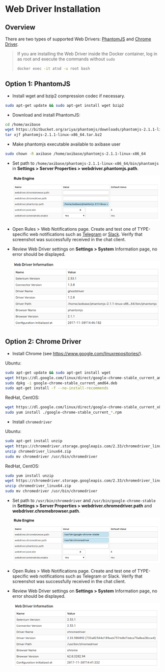 # Web Driver Installation

## Overview

There are two types of supported Web Drivers: [PhantomJS](http://phantomjs.org/) and [Chrome Driver](https://sites.google.com/a/chromium.org/chromedriver/).

> If you are installing the Web Driver inside the Docker container, log in as root and execute the commands without `sudo`
>
> ```bash
> docker exec -it atsd -u root bash
> ```

## Option 1: PhantomJS

* Install wget and bzip2 compression codec if necessary.

```bash
sudo apt-get update && sudo apt-get install wget bzip2
```

* Download and install PhantomJS:

```bash
cd /home/axibase
wget https://bitbucket.org/ariya/phantomjs/downloads/phantomjs-2.1.1-linux-x86_64.tar.bz2
tar xjf phantomjs-2.1.1-linux-x86_64.tar.bz2
```

* Make phantomjs executable available to axibase user 

```bash
sudo chown -R axibase /home/axibase/phantomjs-2.1.1-linux-x86_64
```

* Set path to `/home/axibase/phantomjs-2.1.1-linux-x86_64/bin/phantomjs` in **Settings > Server Properties > webdriver.phantomjs.path**.

    ![](images/webdriver.phantomjs.path.png)
    
* Open Rules > Web Notifications page. Create and test one of TYPE-specific web notifications such as [Telegram](telegram.md) or [Slack](slack.md). Verify that screenshot was successfully received in the chat client.
    
* Review Web Driver settings on **Settings > System** Information page, no error should be displayed.

    ![](images/webdriver-settings_1.png)


## Option 2: Chrome Driver

* Install Сhrome (see https://www.google.com/linuxrepositories/).

Ubuntu:

```bash
sudo apt-get update && sudo apt-get install wget
wget https://dl.google.com/linux/direct/google-chrome-stable_current_amd64.deb
sudo dpkg -i google-chrome-stable_current_amd64.deb
sudo apt-get install -f --no-install-recommends
```

RedHat, CentOS:

```bash
wget https://dl.google.com/linux/direct/google-chrome-stable_current_x86_64.rpm
sudo yum install ./google-chrome-stable_current_*.rpm
```

* Install `chromedriver`

Ubuntu:

```bash
sudo apt-get install unzip
wget https://chromedriver.storage.googleapis.com/2.33/chromedriver_linux64.zip
unzip chromedriver_linux64.zip
sudo mv chromedriver /usr/bin/chromedriver
```

RedHat, CentOS:

```bash
sudo yum install unzip
wget https://chromedriver.storage.googleapis.com/2.33/chromedriver_linux64.zip
unzip chromedriver_linux64.zip
sudo mv chromedriver /usr/bin/chromedriver
```
* Set path to `/usr/bin/chromedriver` and `/usr/bin/google-chrome-stable` in **Settings > Server Properties > webdriver.chromedriver.path** and **webdriver.chromebrowser.path**.

    ![](images/webdriver-google.png)

* Open Rules > Web Notifications page. Create and test one of TYPE-specific web notifications such as Telegram or Slack. Verify that screenshot was successfully received in the chat client.

* Review Web Driver settings on **Settings > System** Information page, no error should be displayed.

    ![](images/webdriver-settings_2.png)

